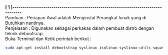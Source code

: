 **[ 1 ]---------------------------------------------------------------------------------**  
Panduan : Periapan Awal adalah Menginstal Perangkat lunak yang di Butuhkan nantinya.  
Penjelasan : Digunakan sebagai perkakas dalam pembuat distro dengan teknik debootsrap.  
Buka Terminal dan Ketik perintah berikut :  
```bash
sudo apt-get install debootstrap syslinux isolinux syslinux-utils squashfs-tools genisoimage memtest86+ rsync -y
```
